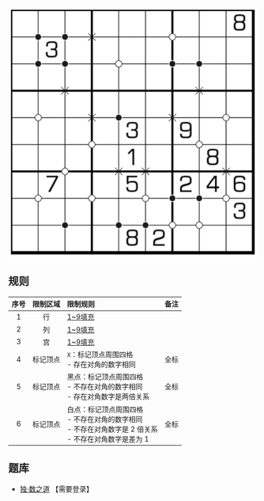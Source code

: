 ![](../../../../../images/sudoku/石头剪刀布.png)

## 规则
| 序号 | 限制区域 | 限制规则 | 备注 |
| :---: | :---: | :--- | :---: |
| 1 | 行 | [1~9填充] | |
| 2 | 列 | [1~9填充] | |
| 3 | 宫 | [1~9填充] | |
| 4 | 标记顶点 | `X`：标记顶点周围四格<br/>- 存在对角的数字相同 | 全标 |
| 5 | 标记顶点 | 黑点：标记顶点周围四格<br/>- 不存在对角的数字相同<br/>- 存在对角数字是两倍关系 | 全标 |
| 6 | 标记顶点 | 白点：标记顶点周围四格<br/>- 不存在对角的数字相同<br/>- 不存在对角数字是 2 倍关系<br/>- 不存在对角数字是差为 1 | 全标 |

## 题库
- [独·数之道](http://www.sudokufans.org.cn/lx/game.index.php?type=sjb) 【需要登录】

[1~9填充]: ../../../../../rules.md#1~9填充